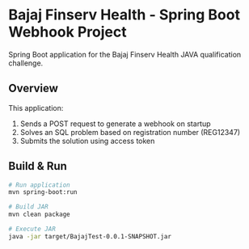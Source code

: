 # Bajaj Finserv Health - Spring Boot Webhook Project

Spring Boot application for the Bajaj Finserv Health JAVA qualification challenge.

## Overview

This application:
1. Sends a POST request to generate a webhook on startup
2. Solves an SQL problem based on registration number (REG12347)
3. Submits the solution using access token

## Build & Run

```bash
# Run application
mvn spring-boot:run

# Build JAR
mvn clean package

# Execute JAR
java -jar target/BajajTest-0.0.1-SNAPSHOT.jar
```
